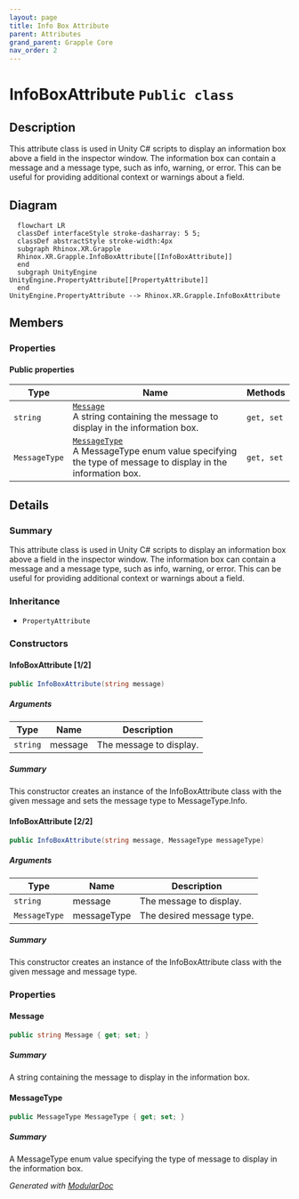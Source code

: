 ```yaml
---
layout: page
title: Info Box Attribute
parent: Attributes
grand_parent: Grapple Core
nav_order: 2
---
```

# InfoBoxAttribute `Public class`

## Description

This attribute class is used in Unity C# scripts to display an information box above a field in the inspector
window. The information box can contain a message and a message type, such as info, warning, or error.
This can be useful for providing additional context or warnings about a field.

## Diagram

```mermaid
  flowchart LR
  classDef interfaceStyle stroke-dasharray: 5 5;
  classDef abstractStyle stroke-width:4px
  subgraph Rhinox.XR.Grapple
  Rhinox.XR.Grapple.InfoBoxAttribute[[InfoBoxAttribute]]
  end
  subgraph UnityEngine
UnityEngine.PropertyAttribute[[PropertyAttribute]]
  end
UnityEngine.PropertyAttribute --> Rhinox.XR.Grapple.InfoBoxAttribute
```

## Members

### Properties

#### Public  properties

| Type          | Name                                                                                                                        | Methods    |
|---------------|-----------------------------------------------------------------------------------------------------------------------------|------------|
| `string`      | [`Message`](#message)<br>A string containing the message to display in the information box.                                 | `get, set` |
| `MessageType` | [`MessageType`](#messagetype)<br>A MessageType enum value specifying the type of message to display in the information box. | `get, set` |

## Details

### Summary

This attribute class is used in Unity C# scripts to display an information box above a field in the inspector
window. The information box can contain a message and a message type, such as info, warning, or error.
This can be useful for providing additional context or warnings about a field.

### Inheritance

- `PropertyAttribute`

### Constructors

#### InfoBoxAttribute [1/2]

```csharp
public InfoBoxAttribute(string message)
```

##### Arguments

| Type     | Name    | Description             |
|----------|---------|-------------------------|
| `string` | message | The message to display. |

##### Summary

This constructor creates an instance of the InfoBoxAttribute class with the given message and sets the message type to
MessageType.Info.

#### InfoBoxAttribute [2/2]

```csharp
public InfoBoxAttribute(string message, MessageType messageType)
```

##### Arguments

| Type          | Name        | Description               |
|---------------|-------------|---------------------------|
| `string`      | message     | The message to display.   |
| `MessageType` | messageType | The desired message type. |

##### Summary

This constructor creates an instance of the InfoBoxAttribute class with the given message and message type.

### Properties

#### Message

```csharp
public string Message { get; set; }
```

##### Summary

A string containing the message to display in the information box.

#### MessageType

```csharp
public MessageType MessageType { get; set; }
```

##### Summary

A MessageType enum value specifying the type of message to display in the information box.

*Generated with* [*ModularDoc*](https://github.com/hailstorm75/ModularDoc)
